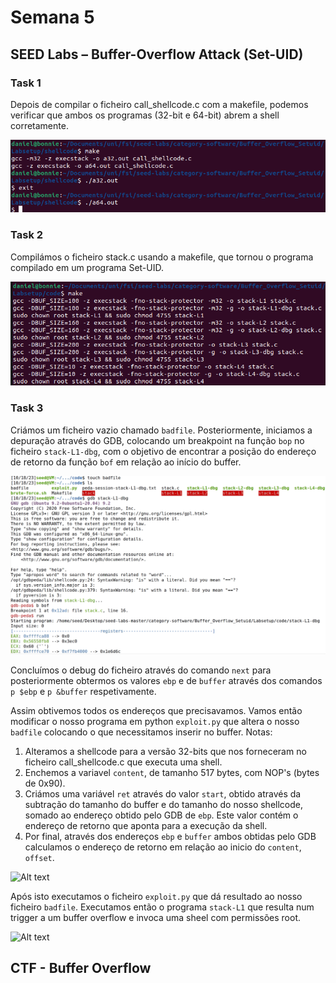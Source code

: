 # Semana 5

## SEED Labs – Buffer-Overflow Attack (Set-UID)

### Task 1

Depois de compilar o ficheiro call_shellcode.c com a makefile, podemos verificar que ambos os programas (32-bit e 64-bit) abrem a shell corretamente.

![image](assets/s5i1.png)

### Task 2

Compilámos o ficheiro stack.c usando a makefile, que tornou o programa compilado em um programa Set-UID.

![image](assets/s5i2.png)

### Task 3

Criámos um ficheiro vazio chamado ```badfile```. Posteriormente, iniciamos a depuração através do GDB, colocando um breakpoint na função ```bop``` no ficheiro ```stack-L1-dbg```, com o objetivo de encontrar a posição do endereço de retorno da função ```bof``` em relação ao início do buffer.

![image](assets/s5i3.png)

Concluímos o debug do ficheiro através do comando ```next``` para posteriormente obtermos os valores ```ebp``` e de ```buffer``` através dos comandos ```p $ebp``` e ```p &buffer``` respetivamente.



Assim obtivemos todos os endereços que precisavamos. Vamos então modificar o nosso programa em python ```exploit.py``` que altera o nosso ```badfile``` colocando o que necessitamos inserir no buffer. 
Notas: <br>
1. Alteramos a shellcode para a versão 32-bits que nos forneceram no ficheiro call_shellcode.c que executa uma shell.
2. Enchemos a variavel ```content```, de tamanho 517 bytes, com NOP's (bytes de 0x90).
3. Criámos uma variável ```ret``` através do valor ```start```, obtido através da subtração do tamanho do buffer e do tamanho do nosso shellcode, somado ao endereço obtido pelo GDB de ```ebp```. Este valor contém o endereço de retorno que aponta para a execução da shell.
4. Por final, através dos endereços ```ebp``` e ```buffer``` ambos obtidas pelo GDB calculamos o endereço de retorno em relação ao inicio do ```content```, ```offset```.

![Alt text](image-2.png)

Após isto executamos o ficheiro ```exploit.py``` que dá resultado ao nosso ficheiro ```badfile```. Executamos então o programa ```stack-L1``` que resulta num trigger a um buffer overflow e invoca uma sheel com permissões root. 

![Alt text](image.png)
## CTF - Buffer Overflow